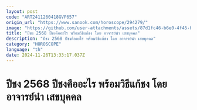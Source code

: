 ```yaml
---
layout: post
code: "ART2411260418GVF657"
origin_url: "https://www.sanook.com/horoscope/294279/"
image: "https://github.com/user-attachments/assets/87d1fc46-b6e0-4f45-b6e2-ef53a4962c5a"
title: "ปีชง 2568 ปีชงคืออะไร พร้อมวิธีแก้ชง โดย อาจารย์นำ เสขบุคคล"
description: "ปีชง 2568 ปีชงคืออะไร พร้อมวิธีแก้ชง โดย อาจารย์นำ เสขบุคคล"
category: "HOROSCOPE"
language: "th"
date: 2024-11-26T13:33:17.037Z
---
```


# ปีชง 2568 ปีชงคืออะไร พร้อมวิธีแก้ชง โดย อาจารย์นำ เสขบุคคล